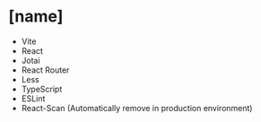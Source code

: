 # [name]

-   Vite
-   React
-   Jotai
-   React Router
-   Less
-   TypeScript
-   ESLint
-   React-Scan (Automatically remove in production environment)
